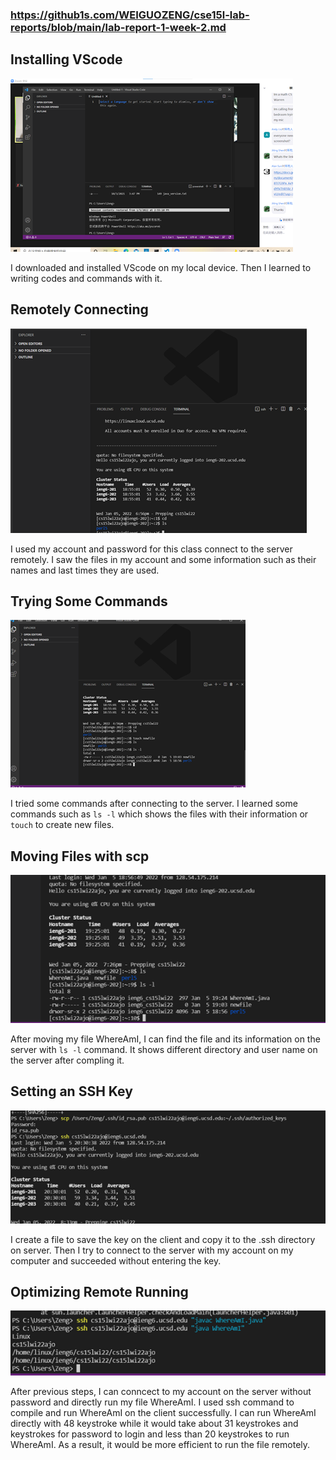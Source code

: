 ### https://github1s.com/WEIGUOZENG/cse15l-lab-reports/blob/main/lab-report-1-week-2.md

## Installing VScode

![image](install_VScode.png)

I downloaded and installed VScode on my local device. 
Then I learned to writing codes and commands with it.


## Remotely Connecting

![image](remote_connecting.png)

I used my account and password for this class connect to the server remotely.
I saw the files in my account and some information such as their names and last times they are used.


## Trying Some Commands

![image](try_codes.png)

I tried some commands after connecting to the server.
I learned some commands such as `ls -l` which shows the files with their information or `touch` to create new files.


## Moving Files with scp

![image](move_file.png)

After moving my file WhereAmI, I can find the file and its information on the server with `ls -l` command.
It shows different directory and user name on the server after compling it.


## Setting an SSH Key

![image](setting_key.png)

I create a file to save the key on the client and copy it to the .ssh directory on server.
Then I try to connect to the server with my account on my computer and succeeded without entering the key.


## Optimizing Remote Running

![image](remote_running.png)

After previous steps, I can conncect to my account on the server without password and directly run my file WhereAmI.
I used ssh command to compile and run WhereAmI on the client successfully.
I can run WhereAmI directly with 48 keystroke while it would take about 31 keystrokes and keystrokes for password to login and less than 20 keystrokes to run WhereAmI.
As a result, it would be more efficient to run the file remotely.
